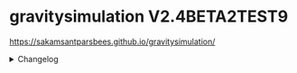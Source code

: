 # gravitysimulation V2.4BETA2TEST9
https://sakamsantparsbees.github.io/gravitysimulation/

<details>
  <summary>Changelog</summary>
  <p>

<!-- 
    V2.0.1:
    - Fixed gravitational issues
    
    V2.0.2:
    - Changed accerlation calculations
    
    V2.0.3:
    - Fixed viewport size problem on portable devices
    - Fixed end simulation button
    
    V2.0.4:
    - Fixed settings svg icon on webkit
    - Added margin between buttons in popups (eg. settings)
    
    V2.0.5:
    - Added inital velocity settings
    - New faviicon
     -->
    V2.1:
    - Generate particles with desired position and ID idea(structure) added
    - Canceled selection features
    - Simulation pause when tab is inactive
    - Fixed distance ratio problems

    V2.2:
    - Generate on click/touch feature with desired position and ID system implemented
    - Added new zoom and drag system
    - Random generation follows with zoom and drag
    - Fixed zero mass acceraltion bug

    V2.3:
    - Fixed UI system (Unable callout popup when hold touch on touch devices and more responsive)

    V2.3.1:
    - Fixed untabbable bug on touch devices

    V2.3.2
    - Dragging function in touching devices implemented

    V2.4BETA
    - Added template system
    - Reworked Particle system
    - Fixed pause button shifted lower in webkit
    - Fixed on generate bug when zoomed

    V2.4BETA1
    - Removed hr between templates
    - Added solar system
    - Fixed gravitational attraction miscalculated formula

    V2.4BETA2TEST1
    - Added wheel zoom and pinch zoom (Real Feature)
    - Particles vx vy ax ay property syncs with distance ratio (Real Feature)

    V2.4BETA2TEST2
    - Replace favicon (DB purpose)

    V2.4BETA2TEST3
    - Embedded favicon to html base64 (DB purpose)
    - Added hypotenuse while pinching (DB purpose)

    V2.4BETA2TEST4
    - Added debug for touches (DB purpose)

    V2.4BETA2TEST5
    - Added index for debugging (DB purpose)

    V2.4BETA2TEST6
    - changed favicon png to ico (attemp to fix unshown icon on ipad google) (DB purpose)

    V2.4BETA2TEST7
    - Used realfavicongenerator website tool and icon package

    V2.4BETA2TEST8
    - Forgot to add folder in href icon

    V2.4BETA2TEST9
    - Trying with href things
    - I'm not going to update version or changelog in this beta 2 test anymore, There's going to be alot of debuggings
  </p>
</details>